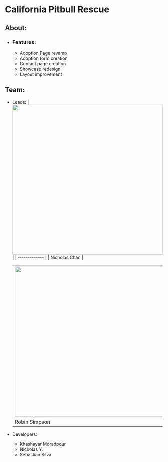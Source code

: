 # California Pitbull Rescue

## About:
  - ### Features:
    - Adoption Page revamp
    - Adoption form creation
    - Contact page creation
    - Showcase redesign
    - Layout improvement

## Team:
  - Leads:
      |<img src = "https://user-images.githubusercontent.com/80879010/230799426-1e53625e-3933-44bb-ab87-38abab18baf1.jpg" width="480">|
      | ------------- |
      | Nicholas Chan |
      
      |<img src = "https://user-images.githubusercontent.com/80879010/230800523-42c675cc-1f97-465f-ae66-bdc0f912cf67.jpg" width="480">|
      | ------------- |
      | Robin Simpson |
    
    
  - Developers:
    - Khashayar Moradpour
    - Nicholas Y.
    - Sebastian Silva

 
